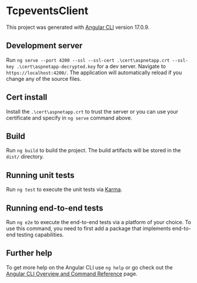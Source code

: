 # TcpeventsClient

This project was generated with [Angular CLI](https://github.com/angular/angular-cli) version 17.0.9.

## Development server

Run `ng serve --port 4200 --ssl --ssl-cert .\cert\aspnetapp.crt --ssl-key .\cert\aspnetapp-decrypted.key` for a dev server. Navigate to `https://localhost:4200/`. The application will automatically reload if you change any of the source files.

## Cert install

Install the `.\cert\aspnetapp.crt` to trust the server or you can use your certificate and specify in `ng serve` command above.

## Build

Run `ng build` to build the project. The build artifacts will be stored in the `dist/` directory.

## Running unit tests

Run `ng test` to execute the unit tests via [Karma](https://karma-runner.github.io).

## Running end-to-end tests

Run `ng e2e` to execute the end-to-end tests via a platform of your choice. To use this command, you need to first add a package that implements end-to-end testing capabilities.

## Further help

To get more help on the Angular CLI use `ng help` or go check out the [Angular CLI Overview and Command Reference](https://angular.io/cli) page.
